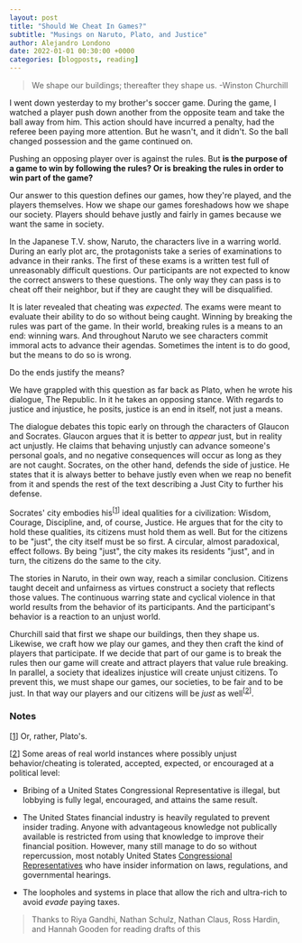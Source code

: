 ```yaml
---
layout: post
title: "Should We Cheat In Games?"
subtitle: "Musings on Naruto, Plato, and Justice"
author: Alejandro Londono
date: 2022-01-01 00:30:00 +0000
categories: [blogposts, reading]
---
```


> We shape our buildings; thereafter they shape us.
-Winston Churchill

I went down yesterday to my brother's soccer game. During the game, I watched a player push down another from the opposite team and take the ball away from him. This action should have incurred a penalty, had the referee been paying more attention. But he wasn't, and it didn't. So the ball changed possession and the game continued on.

Pushing an opposing player over is against the rules. But __is the purpose of a game to win by following the rules? Or is breaking the rules in order to win part of the game?__

Our answer to this question defines our games, how they're played, and the players themselves. How we shape our games foreshadows how we shape our society. Players should behave justly and fairly in games because we want the same in society.

In the Japanese T.V. show, Naruto, the characters live in a warring world. During an early plot arc, the protagonists take a series of examinations to advance in their ranks. The first of these exams is a written test full of unreasonably difficult questions. Our participants are not expected to know the correct answers to these questions. The only way they can pass is to cheat off their neighbor, but if they are caught they will be disqualified. 

It is later revealed that cheating was _expected_. The exams were meant to evaluate their ability to do so without being caught. Winning by breaking the rules was part of the game. In their world, breaking rules is a means to an end: winning wars. And throughout Naruto we see characters commit immoral acts to advance their agendas. Sometimes the intent is to do good, but the means to do so is wrong. 

Do the ends justify the means? 

We have grappled with this question as far back as Plato, when he wrote his dialogue, The Republic. In it he takes an opposing stance. With regards to justice and injustice, he posits, justice is an end in itself, not just a means.

The dialogue debates this topic early on through the characters of Glaucon and Socrates. Glaucon argues that it is better to _appear_ just, but in reality act unjustly. He claims that behaving unjustly can advance someone's personal goals, and no negative consequences will occur as long as they are not caught. Socrates, on the other hand, defends the side of justice. He states that it is always better to behave justly even when we reap no benefit from it and spends the rest of the text describing a Just City to further his defense.

Socrates' city embodies his<sup id="fn_one">[[1](#footnoteone)]</sup> ideal qualities for a civilization: Wisdom, Courage, Discipline, and, of course, Justice. He argues that for the city to hold these qualities, its citizens must hold them as well. But for the citizens to be "just", the city itself must be so first. A circular, almost paradoxical, effect follows. By being "just", the city makes its residents "just", and in turn, the citizens do the same to the city.

The stories in Naruto, in their own way, reach a similar conclusion. Citizens taught deceit and unfairness as virtues construct a society that reflects those values. The continuous warring state and cyclical violence in that world results from the behavior of its participants. And the participant's behavior is a reaction to an unjust world. 

Churchill said that first we shape our buildings, then they shape us. Likewise, we craft how we play our games, and they then craft the kind of players that participate. If we decide that part of our game is to break the rules then our game will create and attract players that value rule breaking. In parallel, a society that idealizes injustice will create unjust citizens. To prevent this, we must shape our games, our societies, to be fair and to be just. In that way our players and our citizens will be _just_ as well<sup class="hide" id="fn_two">[[2](#footnotetwo)]</sup>.

### Notes

[<a name="footnoteone" href="#fn_one">1</a>] Or, rather, Plato's.

[<a name="footnotetwo" href="#fn_one">2</a>] Some areas of real world instances where possibly unjust behavior/cheating is tolerated, accepted, expected, or encouraged at a political level:

* Bribing of a United States Congressional Representative is illegal, but lobbying is fully legal, encouraged, and attains the same result.

* The United States financial industry is heavily regulated to prevent insider trading. Anyone with advantageous knowledge not publically available is restricted from using that knowledge to improve their financial position. However, many still manage to do so without repercussion, most notably United States [Congressional](https://web.archive.org/web/20220101151634/https://www.businessinsider.com/congress-stock-act-violations-senate-house-trading-2021-9) [Representatives](https://web.archive.org/web/20211227185252/https://www.businessinsider.com/congress-staff-violated-stock-act-conflicts-of-interest-possible-2021-12) who have insider information on laws, regulations, and governmental hearings.

* The loopholes and systems in place that allow the rich and ultra-rich to <span class="secret-text"> <span class="place-holder-text"> avoid </span> <span class="hidden-text"> _evade_ </span> </span> paying taxes.

> Thanks to Riya Gandhi, Nathan Schulz, Nathan Claus, Ross Hardin, and Hannah Gooden for reading drafts of this
